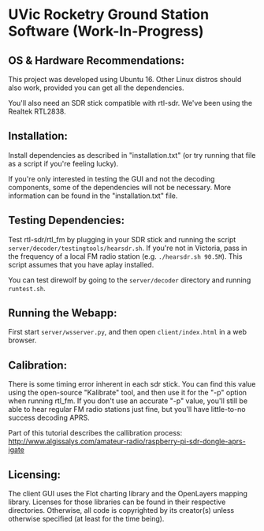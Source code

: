 # UVic Rocketry Ground Station Software (Work-In-Progress)

## OS & Hardware Recommendations:

This project was developed using Ubuntu 16.  Other Linux distros should also work, provided you can get all the dependencies.

You'll also need an SDR stick compatible with rtl-sdr.  We've been using the Realtek RTL2838.

## Installation:

Install dependencies as described in "installation.txt" (or try running that file as a script if you're feeling lucky).

If you're only interested in testing the GUI and not the decoding components, some of the dependencies will not be necessary.  More information can be found in the "installation.txt" file.

## Testing Dependencies:

Test rtl-sdr/rtl_fm by plugging in your SDR stick and running the script `server/decoder/testingtools/hearsdr.sh`.  If you're not in Victoria, pass in the frequency of a local FM radio station (e.g. `./hearsdr.sh 90.5M`).  This script assumes that you have aplay installed.

You can test direwolf by going to the `server/decoder` directory and running `runtest.sh`.

## Running the Webapp:

First start `server/wsserver.py`, and then open `client/index.html` in a web browser.

## Calibration:

There is some timing error inherent in each sdr stick.  You can find this value using the open-source "Kalibrate" tool, and then use it for the "-p" option when running rtl_fm.  If you don't use an accurate "-p" value, you'll still be able to hear regular FM radio stations just fine, but you'll have little-to-no success decoding APRS.

Part of this tutorial describes the callibration process:
http://www.algissalys.com/amateur-radio/raspberry-pi-sdr-dongle-aprs-igate

## Licensing:

The client GUI uses the Flot charting library and the OpenLayers mapping library.  Licenses for those libraries can be found in their respective directories.  Otherwise, all code is copyrighted by its creator(s) unless otherwise specified (at least for the time being).
